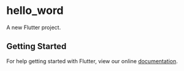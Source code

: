 # hello_word

A new Flutter project.

## Getting Started

For help getting started with Flutter, view our online
[documentation](https://flutter.io/).
